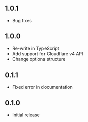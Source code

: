 ## 1.0.1 ##

* Bug fixes

## 1.0.0 ##

* Re-write in TypeScript
* Add support for Cloudflare v4 API
* Change options structure

## 0.1.1 ##

* Fixed error in documentation

## 0.1.0 ##

* Initial release
